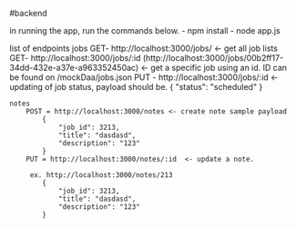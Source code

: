 #backend


in running the app, run the commands below.
     - npm install
     - node app.js


list of endpoints
    jobs
        GET- http://localhost:3000/jobs/ <- get all job lists
        GET- http://localhost:3000/jobs/:id (http://localhost:3000/jobs/00b2ff17-34dd-432e-a37e-a963352450ac) <- get a specific job using an id. ID can be found on /mockDaa/jobs.json
        PUT - http://localhost:3000/jobs/:id <- updating of job status, payload should be.
            {
                "status": "scheduled"
            }

    notes
        POST = http://localhost:3000/notes <- create note sample payload
            {
                "job_id": 3213,
                "title": "dasdasd",
                "description": "123"
            }
        PUT = http://localhost:3000/notes/:id  <- update a note.
        
         ex. http://localhost:3000/notes/213
            {
                "job_id": 3213,
                "title": "dasdasd",
                "description": "123"
            }
            